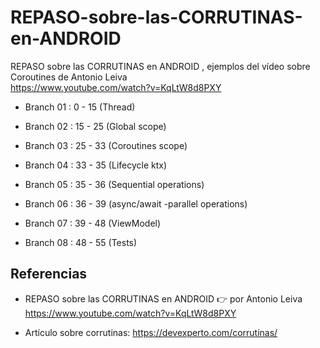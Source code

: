 # REPASO-sobre-las-CORRUTINAS-en-ANDROID

REPASO sobre las CORRUTINAS en ANDROID , ejemplos del vídeo sobre Coroutines de Antonio Leiva  
https://www.youtube.com/watch?v=KqLtW8d8PXY

- Branch 01 : 0 - 15 (Thread)

- Branch 02 : 15 - 25 (Global scope)

- Branch 03 : 25 - 33 (Coroutines scope)

- Branch 04 : 33 - 35 (Lifecycle ktx)

- Branch 05 : 35 - 36 (Sequential operations)

- Branch 06 : 36 - 39 (async/await -parallel operations)

- Branch 07 : 39 - 48 (ViewModel)

- Branch 08 : 48 - 55 (Tests)

## Referencias

- REPASO sobre las CORRUTINAS en ANDROID 👉 por Antonio Leiva https://www.youtube.com/watch?v=KqLtW8d8PXY

- Artículo sobre corrutinas: https://devexperto.com/corrutinas/
